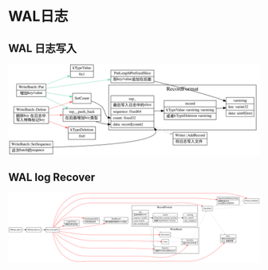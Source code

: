 # WAL日志

## WAL 日志写入

![write_batch](./write_batch_internal.svg)

## WAL log Recover

![wal-log-recover](./wal-log-recover.svg)
